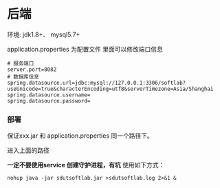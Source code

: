 # 后端



环境: jdk1.8+、  mysql5.7+

application.properties  为配置文件  里面可以修改端口信息

```
# 服务端口
server.port=8082
# 数据库信息
spring.datasource.url=jdbc:mysql://127.0.0.1:3306/softlab?useUnicode=true&characterEncoding=utf8&serverTimezone=Asia/Shanghai
spring.datasource.username=
spring.datasource.password=
```



### 部署

保证xxx.jar  和 application.properties  同一个路径下。

进入上面的路径 


**一定不要使用service 创建守护进程，有坑**
使用如下方式：
```
nohup java -jar sdutsoftlab.jar >sdutsoftlab.log 2>&1 &
```


